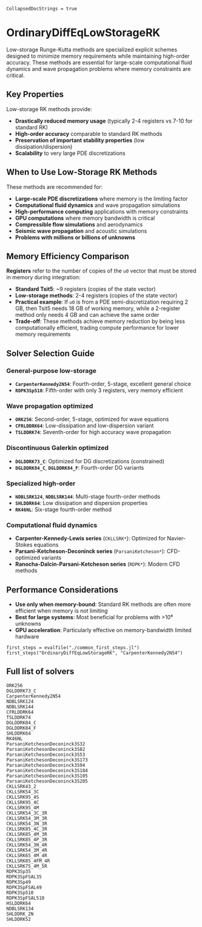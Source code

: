 ```@meta
CollapsedDocStrings = true
```

# OrdinaryDiffEqLowStorageRK

Low-storage Runge-Kutta methods are specialized explicit schemes designed to minimize memory requirements while maintaining high-order accuracy. These methods are essential for large-scale computational fluid dynamics and wave propagation problems where memory constraints are critical.

## Key Properties

Low-storage RK methods provide:

  - **Drastically reduced memory usage** (typically 2-4 registers vs 7-10 for standard RK)
  - **High-order accuracy** comparable to standard RK methods
  - **Preservation of important stability properties** (low dissipation/dispersion)
  - **Scalability** to very large PDE discretizations

## When to Use Low-Storage RK Methods

These methods are recommended for:

  - **Large-scale PDE discretizations** where memory is the limiting factor
  - **Computational fluid dynamics** and wave propagation simulations
  - **High-performance computing** applications with memory constraints
  - **GPU computations** where memory bandwidth is critical
  - **Compressible flow simulations** and aerodynamics
  - **Seismic wave propagation** and acoustic simulations
  - **Problems with millions or billions of unknowns**

## Memory Efficiency Comparison

**Registers** refer to the number of copies of the `u0` vector that must be stored in memory during integration:

  - **Standard Tsit5**: ~9 registers (copies of the state vector)
  - **Low-storage methods**: 2-4 registers (copies of the state vector)
  - **Practical example**: If `u0` is from a PDE semi-discretization requiring 2 GB, then Tsit5 needs 18 GB of working memory, while a 2-register method only needs 4 GB and can achieve the same order
  - **Trade-off**: These methods achieve memory reduction by being less computationally efficient, trading compute performance for lower memory requirements

## Solver Selection Guide

### General-purpose low-storage

  - **`CarpenterKennedy2N54`**: Fourth-order, 5-stage, excellent general choice
  - **`RDPK3Sp510`**: Fifth-order with only 3 registers, very memory efficient

### Wave propagation optimized

  - **`ORK256`**: Second-order, 5-stage, optimized for wave equations
  - **`CFRLDDRK64`**: Low-dissipation and low-dispersion variant
  - **`TSLDDRK74`**: Seventh-order for high accuracy wave propagation

### Discontinuous Galerkin optimized

  - **`DGLDDRK73_C`**: Optimized for DG discretizations (constrained)
  - **`DGLDDRK84_C`**, **`DGLDDRK84_F`**: Fourth-order DG variants

### Specialized high-order

  - **`NDBLSRK124`**, **`NDBLSRK144`**: Multi-stage fourth-order methods
  - **`SHLDDRK64`**: Low dissipation and dispersion properties
  - **`RK46NL`**: Six-stage fourth-order method

### Computational fluid dynamics

  - **Carpenter-Kennedy-Lewis series** (`CKLLSRK*`): Optimized for Navier-Stokes equations
  - **Parsani-Ketcheson-Deconinck series** (`ParsaniKetcheson*`): CFD-optimized variants
  - **Ranocha-Dalcin-Parsani-Ketcheson series** (`RDPK*`): Modern CFD methods

## Performance Considerations

  - **Use only when memory-bound**: Standard RK methods are often more efficient when memory is not limiting
  - **Best for large systems**: Most beneficial for problems with >10⁶ unknowns
  - **GPU acceleration**: Particularly effective on memory-bandwidth limited hardware

```@eval
first_steps = evalfile("./common_first_steps.jl")
first_steps("OrdinaryDiffEqLowStorageRK", "CarpenterKennedy2N54")
```

## Full list of solvers

```@docs
ORK256
DGLDDRK73_C
CarpenterKennedy2N54
NDBLSRK124
NDBLSRK144
CFRLDDRK64
TSLDDRK74
DGLDDRK84_C
DGLDDRK84_F
SHLDDRK64
RK46NL
ParsaniKetchesonDeconinck3S32
ParsaniKetchesonDeconinck3S82
ParsaniKetchesonDeconinck3S53
ParsaniKetchesonDeconinck3S173
ParsaniKetchesonDeconinck3S94
ParsaniKetchesonDeconinck3S184
ParsaniKetchesonDeconinck3S105
ParsaniKetchesonDeconinck3S205
CKLLSRK43_2
CKLLSRK54_3C
CKLLSRK95_4S
CKLLSRK95_4C
CKLLSRK95_4M
CKLLSRK54_3C_3R
CKLLSRK54_3M_3R
CKLLSRK54_3N_3R
CKLLSRK85_4C_3R
CKLLSRK85_4M_3R
CKLLSRK85_4P_3R
CKLLSRK54_3N_4R
CKLLSRK54_3M_4R
CKLLSRK65_4M_4R
CKLLSRK85_4FM_4R
CKLLSRK75_4M_5R
RDPK3Sp35
RDPK3SpFSAL35
RDPK3Sp49
RDPK3SpFSAL49
RDPK3Sp510
RDPK3SpFSAL510
HSLDDRK64
NDBLSRK134
SHLDDRK_2N
SHLDDRK52
```
